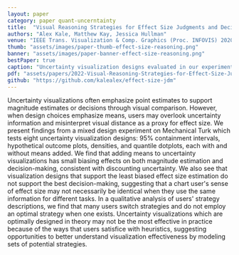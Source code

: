 ```yaml
---
layout: paper
category: paper quant-uncerntainty
title:  "Visual Reasoning Strategies for Effect Size Judgments and Decisions"
authors: "Alex Kale, Matthew Kay, Jessica Hullman"
venue: "IEEE Trans. Visualization & Comp. Graphics (Proc. INFOVIS) 2020"
thumb: "assets/images/paper-thumb-effect-size-reasoning.png"
banner: "assets/images/paper-banner-effect-size-reasoning.png"
bestPaper: true
caption: "Uncertainty visualization designs evaluated in our experiment."
pdf: "assets/papers/2022-Visual-Reasoning-Strategies-for-Effect-Size-Judgements.pdf"
github: "https://github.com/kalealex/effect-size-jdm"
---
```


<!-- abstract -->
Uncertainty visualizations often emphasize point estimates to support magnitude estimates or decisions through visual comparison. However, when design choices emphasize means, users may overlook uncertainty information and misinterpret visual distance as a proxy for effect size. We present findings from a mixed design experiment on Mechanical Turk which tests eight uncertainty visualization designs: 95% containment intervals, hypothetical outcome plots, densities, and quantile dotplots, each with and without means added. We find that adding means to uncertainty visualizations has small biasing effects on both magnitude estimation and decision-making, consistent with discounting uncertainty. We also see that visualization designs that support the least biased effect size estimation do not support the best decision-making, suggesting that a chart user's sense of effect size may not necessarily be identical when they use the same information for different tasks. In a qualitative analysis of users' strategy descriptions, we find that many users switch strategies and do not employ an optimal strategy when one exists. Uncertainty visualizations which are optimally designed in theory may not be the most effective in practice because of the ways that users satisfice with heuristics, suggesting opportunities to better understand visualization effectiveness by modeling sets of potential strategies.